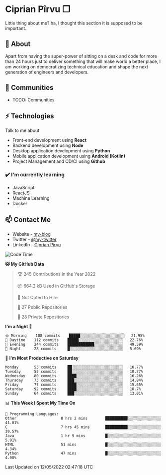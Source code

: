 # Ciprian Pîrvu ❐

Little thing about me? ha, I thought this section it is supposed to be important.

## 🧐 About

Apart from having the super-power of sitting on a desk and code for more than 24 hours just to deliver something that will make world a better place, I am working on democratizing technical education and shape the next generation of engineers and developers.

## 👯 Communities

-   TODO: Communities

## ⚡ Technologies

Talk to me about

-   Front-end development using **React**
-   Backend development using **Node**
-   Desktop application development using **Python**
-   Mobile application development using **Android (Kotlin)**
-   Project Management and CD/CI using **Github**

### ✔️ I'm currently learning

-   JavaScript
-   ReactJS
-   Machine Learning
-   Docker

## 📫 Contact Me

-   Website - [my-blog]()
-   Twitter - [@my-twitter]()
-   LinkedIn - [Ciprian Pîrvu](https://www.linkedin.com/in/p%C3%AErvu-ciprian-cristian-4415991b1/)

<!--START_SECTION:waka-->
![Code Time](http://img.shields.io/badge/Code%20Time-1%2C192%20hrs%2011%20mins-blue)

**🐱 My GitHub Data** 

> 🏆 245 Contributions in the Year 2022
 > 
> 📦 664.2 kB Used in GitHub's Storage 
 > 
> 🚫 Not Opted to Hire
 > 
> 📜 27 Public Repositories 
 > 
> 🔑 28 Private Repositories  
 > 
**I'm a Night 🦉** 

```text
🌞 Morning    108 commits    █████░░░░░░░░░░░░░░░░░░░░   21.95% 
🌆 Daytime    112 commits    █████░░░░░░░░░░░░░░░░░░░░   22.76% 
🌃 Evening    244 commits    ████████████░░░░░░░░░░░░░   49.59% 
🌙 Night      28 commits     █░░░░░░░░░░░░░░░░░░░░░░░░   5.69%

```
📅 **I'm Most Productive on Saturday** 

```text
Monday       53 commits     ██░░░░░░░░░░░░░░░░░░░░░░░   10.77% 
Tuesday      53 commits     ██░░░░░░░░░░░░░░░░░░░░░░░   10.77% 
Wednesday    80 commits     ████░░░░░░░░░░░░░░░░░░░░░   16.26% 
Thursday     73 commits     ███░░░░░░░░░░░░░░░░░░░░░░   14.84% 
Friday       77 commits     ████░░░░░░░░░░░░░░░░░░░░░   15.65% 
Saturday     92 commits     ████░░░░░░░░░░░░░░░░░░░░░   18.7% 
Sunday       64 commits     ███░░░░░░░░░░░░░░░░░░░░░░   13.01%

```


📊 **This Week I Spent My Time On** 

```text
💬 Programming Languages: 
Other                    8 hrs 2 mins        ██████████░░░░░░░░░░░░░░░   41.01% 
C                        7 hrs 45 mins       ██████████░░░░░░░░░░░░░░░   39.57% 
Java                     1 hr 9 mins         █░░░░░░░░░░░░░░░░░░░░░░░░   5.91% 
HTML                     51 mins             █░░░░░░░░░░░░░░░░░░░░░░░░   4.34% 
Python                   47 mins             █░░░░░░░░░░░░░░░░░░░░░░░░   4.08%

```


 Last Updated on 12/05/2022 02:47:18 UTC
<!--END_SECTION:waka-->
